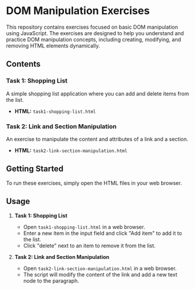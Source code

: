 # DOM Manipulation Exercises

This repository contains exercises focused on basic DOM manipulation using JavaScript. The exercises are designed to help you understand and practice DOM manipulation concepts, including creating, modifying, and removing HTML elements dynamically.

## Contents

### Task 1: Shopping List
A simple shopping list application where you can add and delete items from the list.

- **HTML:** `task1-shopping-list.html`

### Task 2: Link and Section Manipulation
An exercise to manipulate the content and attributes of a link and a section.

- **HTML:** `task2-link-section-manipulation.html`

## Getting Started

To run these exercises, simply open the HTML files in your web browser.

## Usage

1. **Task 1: Shopping List**
   - Open `task1-shopping-list.html` in a web browser.
   - Enter a new item in the input field and click "Add item" to add it to the list.
   - Click "delete" next to an item to remove it from the list.

2. **Task 2: Link and Section Manipulation**
   - Open `task2-link-section-manipulation.html` in a web browser.
   - The script will modify the content of the link and add a new text node to the paragraph.



